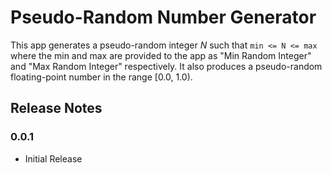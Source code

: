 # Pseudo-Random Number Generator

This app generates a pseudo-random integer *N* such that `min <= N <= max` where the min and max are provided to the app as "Min Random Integer" and "Max Random Integer" respectively. It also produces a pseudo-random floating-point number in the range [0.0, 1.0).

## Release Notes

### 0.0.1

* Initial Release

